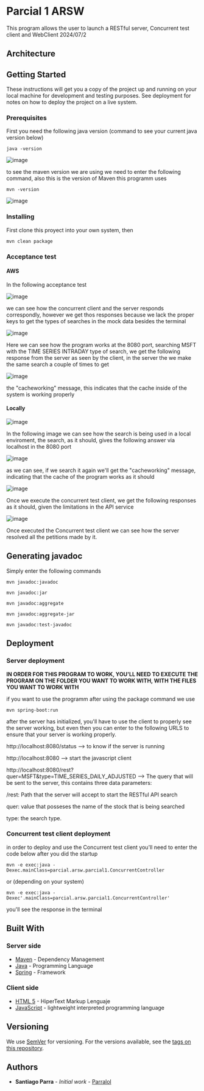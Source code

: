 # Parcial 1 ARSW

This program allows the user to launch a RESTful server, Concurrent test client and WebClient
2024/07/2


## Architecture 


## Getting Started

These instructions will get you a copy of the project up and running on your local machine for development and testing purposes. See deployment for notes on how to deploy the project on a live system.

### Prerequisites

First you need the following java version (command to see your current java version below)

```
java -version
```

![image](https://github.com/Parralol/Lab05ARSW/assets/110953563/87192abf-bebd-4d74-ad1e-e62a94405c43)

to see the maven version we are using we need to enter the following command, also this is the version of Maven this programm uses

```
mvn -version
```

![image](https://github.com/Parralol/Lab05ARSW/assets/110953563/8711cee6-e4ba-47ae-b46c-8984142890bb)


### Installing

First clone this proyect into your own system, then 

```
mvn clean package
```

### Acceptance test

#### AWS

In the following acceptance test

![image](https://github.com/Parralol/Parcial1ARSW/assets/110953563/a84a9b12-7e3a-4d4c-8890-178dfc42bc4f)

 we can see how the concurrent client and the server responds correspondly, however we get thos responses because we lack the proper keys to get the types of searches in the mock data besides the terminal

 ![image](https://github.com/Parralol/Parcial1ARSW/assets/110953563/c53e61f4-4492-4d18-9364-05ec839b24c9)

Here we can see how the program works at the 8080 port, searching MSFT with the TIME SERIES INTRADAY type of search, we get the following response from the server as seen by the client, in the server the we make the same search a couple of times to get

![image](https://github.com/Parralol/Parcial1ARSW/assets/110953563/337bfb4d-a497-4344-b113-d6484e8d948a)

the "cacheworking" message, this indicates that the cache inside of the system is working properly

#### Locally

![image](https://github.com/Parralol/Parcial1ARSW/assets/110953563/cdb19d2c-ab40-44b3-a323-26e840315279)

In the following image we can see how the search is being used in a local enviroment, the search, as it should, gives the following answer via localhost in the 8080 port

![image](https://github.com/Parralol/Parcial1ARSW/assets/110953563/e0a057ec-f610-4d00-b294-d39a8b9af572)

as we can see, if we search it again we'll get the "cacheworking" message, indicating that the cache of the program works as it should

![image](https://github.com/Parralol/Parcial1ARSW/assets/110953563/42f06a99-93f6-459c-b175-12708a70889f)

Once we execute the concurrent test client, we get the following responses as it should, given the limitations in the API service

![image](https://github.com/Parralol/Parcial1ARSW/assets/110953563/89fb321a-4c34-457e-9c1a-a1e33c578e14)

Once executed the Concurrent test client we can see how the server resolved all the petitions made by it.

## Generating javadoc

Simply enter the following commands

```
mvn javadoc:javadoc
```

```
mvn javadoc:jar
```

```
mvn javadoc:aggregate
```

```
mvn javadoc:aggregate-jar
```

```
mvn javadoc:test-javadoc 
```

## Deployment

### Server deployment

**IN ORDER FOR THIS PROGRAM TO WORK, YOU'LL NEED TO EXECUTE THE PROGRAM ON THE FOLDER YOU WANT TO WORK WITH, WITH THE FILES YOU WANT TO WORK WITH**

if you want to use the programm after using the package command we use

```
mvn spring-boot:run
```

after the server has initialized, you'll have to use the client to properly see the server working, but even then you can enter to the following URLS to ensure that your server is working properly.

http://localhost:8080/status  --> to know if the server is running

http://localhost:8080 --> start the javascript client

http://localhost:8080/rest?quer=MSFT&type=TIME_SERIES_DAILY_ADJUSTED --> The query that will be sent to the server, this contains three data parameters:

/rest: Path that the server will accept to start the RESTful API search

quer: value that posseses the name of the stock that is being searched

type: the search type.

### Concurrent test client deployment

in order to deploy and use the Concurrent test client you'll need to enter the code below after you did the startup

```
mvn -e exec:java -Dexec.mainClass=parcial.arsw.parcial1.ConcurrentController
```

or (depending on your system)

```
mvn -e exec:java -Dexec'.mainClass=parcial.arsw.parcial1.ConcurrentController'
```

you'll see the response in the terminal


## Built With

### Server side

* [Maven](https://maven.apache.org/) - Dependency Management
* [Java](https://www.oracle.com/java/technologies/) - Programming Language
* [Spring](https://spring.io/) - Framework
  
### Client side
* [HTML 5](https://html.spec.whatwg.org/multipage/) - HiperText Markup Lenguaje
* [JavaScript](https://developer.mozilla.org/en-US/docs/Web/JavaScript) - lightweight interpreted programming language

  
## Versioning

We use [SemVer](http://semver.org/) for versioning. For the versions available, see the [tags on this repository](https://github.com/your/project/tags). 

## Authors

* **Santiago Parra** - *Initial work* - [Parralol](https://github.com/Parralol)
